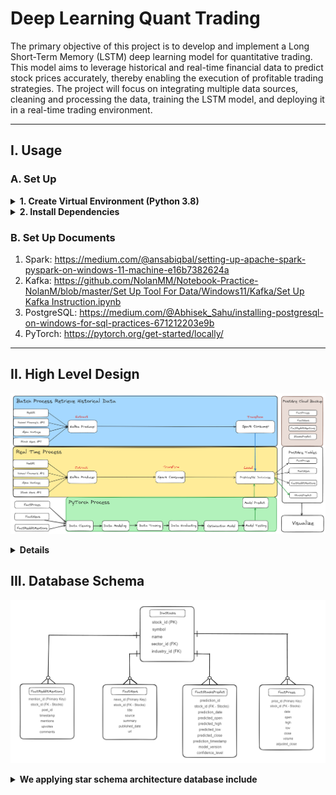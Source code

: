 # Deep Learning Quant Trading
The primary objective of this project is to develop and implement a Long Short-Term Memory (LSTM) deep learning model for quantitative trading. This model aims to leverage historical and real-time financial data to predict stock prices accurately, thereby enabling the execution of profitable trading strategies. The project will focus on integrating multiple data sources, cleaning and processing the data, training the LSTM model, and deploying it in a real-time trading environment.

---

## I. Usage
### A. Set Up

<details><summary><strong> 1. Create Virtual Environment (Python 3.8) </strong></summary>

* If you want to create a new virtual enviroment, you can use the following command in the terminal of the project directory:

  * In Windows or Linux, you can use the following command:
  
  ```bash
    python -m venv venv
  ```

  * Then, you can activate the virtual enviroment by using the following command:
  
  ```bash
    venv\Scripts\activate
  ```

  * In MacOs, you can use the following command:
  
  ```bash
    python3 -m venv venv
  ```

  * Then, you can activate the virtual enviroment by using the following command:
  
  ```bash
    source venv/Scripts/activate
  ```

* Make sure the virtual environment needed for project is activate with corresponding project directory, you can use the following command:

  * In Windows or Linux, you can use the following command:
  
  ```bash
    venv\Scripts\activate
  ```

  * In MacOs, you can use the following command:
  
  ```bash
    source venv/Scripts/activate
  ```

</br>
</details>

<details><summary><strong> 2. Install Dependencies </strong></summary>
<p>
Install requirements.txt: Automatically installed dependencies that needed for the project:
  
  ```bash
    pip install NolanMQuantTradingEnvSetUp
  ```
  or
  ```bash
    pip install -r requirements.txt
  ```
</p>
</details>

### B. Set Up Documents
1. Spark: https://medium.com/@ansabiqbal/setting-up-apache-spark-pyspark-on-windows-11-machine-e16b7382624a
2. Kafka: [https://github.com/NolanMM/Notebook-Practice-NolanM/blob/master/Set Up Tool For Data/Windows11/Kafka/Set Up Kafka Instruction.ipynb](https://github.com/NolanMM/Notebook-Practice-NolanM/blob/master/Set%20Up%20Tool%20For%20Data/Windows11/Kafka/Set%20Up%20Kafka%20Instruction.ipynb)
3. PostgreSQL: https://medium.com/@Abhisek_Sahu/installing-postgresql-on-windows-for-sql-practices-671212203e9b
4. PyTorch: https://pytorch.org/get-started/locally/

---

## II. High Level Design
![image](assets/High_Level_Design.png)

<details><summary><strong> Details </strong></summary>

### 1.Data Sources

- **Reddit:** For extracting sentiment data related to stock mentions.
- **Yahoo Finance API:** For obtaining historical and real-time stock prices and financial data.
- **Alpha Vantage:** For additional financial data and technical indicators.
- **Stock News API:** For news articles and headlines related to stocks.

### 2.Data Processing

- **Kafka:** Used as a producer to extract data from various sources.
- **Apache Spark:** Used for data transformation and processing, both in batch and real-time.

### 3.Data Storage

- **PostgreSQL Database:** Centralized storage for processed data including stock prices, news, Reddit mentions, and predictions.

### 4.Machine Learning

- **PyTorch:** For building, training, and evaluating the LSTM deep learning model.

### 5.Visualization

- **Streamlit:** To visualize model predictions, trading performance, and generate interactive reports.

### 6.Backup and Maintenance (Optional)

- **PostgreSQL Cloud Backup:** For regular data and model backups to ensure data integrity and availability.
- **System Monitoring:** Continuous monitoring and maintenance of the system to handle issues and improve performance
</details>

## III. Database Schema
![image](assets/Star_Schema_NolanM.png)
<details><summary><strong> We applying star schema architecture database include </strong></summary>

### Central Fact Table

- **DimStocks**: This is the central fact table containing information about stocks. It includes the following fields:
    - **stock_id (PK)**: Primary Key, a unique identifier for each stock.
    - **symbol**: The stock ticker symbol.
    - **name**: The full name of the stock.
    - **sector_id (FK)**: Foreign Key, links to the sector dimension.
    - **industry_id (FK)**: Foreign Key, links to the industry dimension.

### Dimension Tables

1. **FactPrices**: Contains detailed pricing information for each stock.
    - **price_id (Primary Key)**: Unique identifier for each price entry.
    - **stock_id (FK - Stocks)**: Foreign Key, links to the central stock table.
    - **date**: The date of the price record.
    - **open, high, low, close**: The opening, highest, lowest, and closing prices of the stock.
    - **volume**: The trading volume of the stock.
    - **adjusted_close**: The adjusted closing price of the stock.
2. **FactNews**: Contains news articles and headlines related to stocks.
    - **news_id (Primary Key)**: Unique identifier for each news entry.
    - **stock_id (FK - Stocks)**: Foreign Key, links to the central stock table.
    - **title**: The title of the news article.
    - **source**: The source of the news article.
    - **summary**: A summary of the news article.
    - **published_date**: The publication date of the news article.
    - **url**: The URL link to the full news article.
3. **FactRedditMentions**: Contains data from Reddit mentions related to stocks.
    - **mention_id (Primary Key)**: Unique identifier for each Reddit mention.
    - **stock_id (FK - Stocks)**: Foreign Key, links to the central stock table.
    - **post_id**: The ID of the Reddit post.
    - **timestamp**: The timestamp of the Reddit mention.
    - **mentions**: The number of times the stock is mentioned in the post.
    - **upvotes**: The number of upvotes the Reddit post received.
    - **comments**: The number of comments on the Reddit post.
4. **FactStocksPredict**: Contains predicted stock prices generated by the LSTM model.
    - **prediction_id (Primary Key)**: Unique identifier for each prediction entry.
    - **stock_id (FK - Stocks)**: Foreign Key, links to the central stock table.
    - **prediction_date**: The date of the prediction.
    - **predicted_open, predicted_high, predicted_low, predicted_close**: Predicted opening, highest, lowest, and closing prices of the stock.
    - **prediction_timestamp**: The timestamp when the prediction was made.
    - **model_version**: The version of the model used for the prediction.
    - **confidence_level**: The confidence level of the prediction.

### **Note:**

- **Centralized Fact Table**: The DimStocks table is at the center, and all dimension tables are connected to it via foreign keys.
</details>
